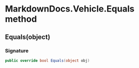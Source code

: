 # MarkdownDocs.Vehicle.Equals method
## Equals(object)
### Signature
```csharp
public override bool Equals(object obj)
```
